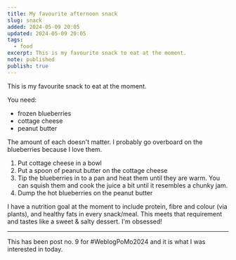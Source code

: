 ```yaml
---
title: My favourite afternoon snack
slug: snack
added: 2024-05-09 20:05
updated: 2024-05-09 20:05
tags:
  - food
excerpt: This is my favourite snack to eat at the moment.
note: published
publish: true
---
```

This is my favourite snack to eat at the moment.

You need:
- frozen blueberries
- cottage cheese
- peanut butter

The amount of each doesn't matter. I probably go overboard on the blueberries because I love them.

1. Put cottage cheese in a bowl
2. Put a spoon of peanut butter on the cottage cheese
3. Tip the blueberries in to a pan and heat them until they are warm. You can squish them and cook the juice a bit until it resembles a chunky jam.
4. Dump the hot blueberries on the peanut butter

I have a nutrition goal at the moment to include protein, fibre and colour (via plants), and healthy fats in every snack/meal. This meets that requirement and tastes like a sweet & salty dessert. I'm obsessed!

<hr>

This has been post no. 9 for #WeblogPoMo2024 and it is what I was interested in today.